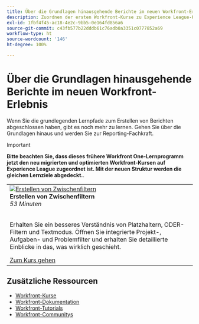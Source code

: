 ```yaml
---
title: Über die Grundlagen hinausgehende Berichte im neuen Workfront-Erlebnis
description: Zuordnen der ersten Workfront-Kurse zu Experience League-Kursen
exl-id: 1fbf4f45-ac18-4e2c-9bb5-0e164fd856a6
source-git-commit: c43fb577b22dddb61c76adb0a3351c0777852a69
workflow-type: ht
source-wordcount: '146'
ht-degree: 100%

---
```


# Über die Grundlagen hinausgehende Berichte im neuen Workfront-Erlebnis

Wenn Sie die grundlegenden Lernpfade zum Erstellen von Berichten abgeschlossen haben, gibt es noch mehr zu lernen. Gehen Sie über die Grundlagen hinaus und werden Sie zur Reporting-Fachkraft.

>[!IMPORTANT]
>
>**Bitte beachten Sie, dass dieses frühere Workfront One-Lernprogramm jetzt den neu migrierten und optimierten Workfront-Kursen auf Experience League zugeordnet ist.  Mit der neuen Struktur werden die gleichen Lernziele abgedeckt.**.

<table>
  <tr>
   <td>
      <a href="https://experienceleague.adobe.com/?recommended=Workfront-U-1-2022.2.reporting&amp;lang=de">
      <img alt="Erstellen von Zwischenfiltern" src="https://cdn.experienceleague.adobe.com/thumb/create-intermediate-filters.png"/>
      </a>
      <div>
         <strong>Erstellen von Zwischenfiltern</strong></a>         
<br/><em>53 Minuten</em>
      </div>
      <p>
        <br/>
Erhalten Sie ein besseres Verständnis von Platzhaltern, ODER-Filtern und Textmodus. Öffnen Sie integrierte Projekt-, Aufgaben- und Problemfilter und erhalten Sie detaillierte Einblicke in das, was wirklich geschieht.
      </p>
      <a  rel="noreferrer" target="_blank" href="https://experienceleague.adobe.com/?recommended=Workfront-U-1-2022.2.reporting&amp;lang=de" class="spectrum-Button spectrum-Button--primary spectrum-Button--sizeM">
<span class="spectrum-Button-label has-no-wrap has-text-weight-bold">Zum Kurs gehen</span>
</a>
   </td>   
  </tr>

</table>

## Zusätzliche Ressourcen

* [Workfront-Kurse](https://experienceleague.adobe.com/?lang=de&amp;Solution=Workfront#courses)
* [Workfront-Dokumentation](https://experienceleague.adobe.com/docs/workfront.html?lang=de)
* [Workfront-Tutorials](https://experienceleague.adobe.com/docs/workfront-learn/tutorials-workfront/home.html?lang=de)
* [Workfront-Communitys](https://experienceleaguecommunities.adobe.com/t5/workfront/ct-p/workfront)
